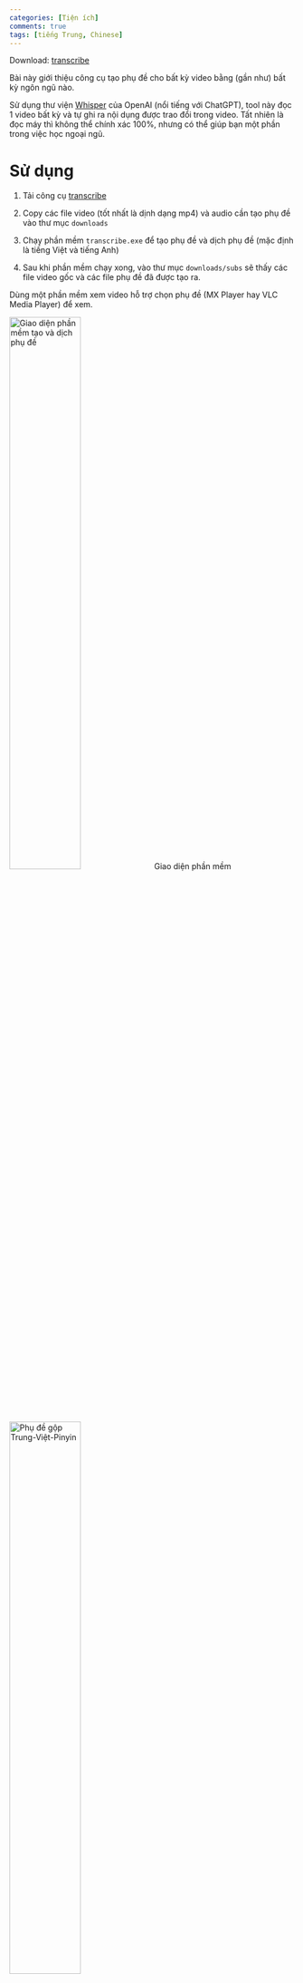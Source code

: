 ```yaml
---
categories: [Tiện ích]
comments: true
tags: [tiếng Trung, Chinese]
---
```


Download: [transcribe](https://github.com/catusf/create_subtitles/releases/tag/v1.0) 

Bài này giới thiệu công cụ tạo phụ đề cho bất kỳ video bằng (gần như) bất kỳ ngôn ngũ nào.

Sử dụng thư viện [Whisper](https://github.com/openai/whisper) của OpenAI (nổi tiếng với ChatGPT), tool này đọc 1 video bất kỳ và tự ghi ra nội dụng được trao đổi trong video. Tất nhiên là đọc máy thì không thể chính xác 100%, nhưng có thể giúp bạn một phần trong việc học ngoại ngũ.

# Sử dụng
1. Tải công cụ [transcribe](https://github.com/catusf/create_subtitles/releases/tag/v1.0) 

2. Copy các file video (tốt nhất là dịnh dạng mp4) và audio cần tạo phụ đề vào thư mục `downloads`

3. Chạy phần mềm `transcribe.exe` để tạo phụ đề và dịch phụ đề (mặc định là tiếng Việt và tiếng Anh)

4. Sau khi phần mềm chạy xong, vào thư mục `downloads/subs` sẽ thấy các file video gốc và các file phụ đề đã được tạo ra. 

Dùng một phần mềm xem video hỗ trợ chọn phụ đề (MX Player hay VLC Media Player) để xem.

<img src="https://catusf.github.io/img/transcribe_gui.png" alt="Giao diện phần mềm tạo và dịch phụ đề" width="50%"/>
Giao diện phần mềm

<img src="https://catusf.github.io/img/Subtitle-ZH-VI-PY.png" alt="Phụ đề gộp Trung-Việt-Pinyin" width="50%"/>

Phụ đề gộp Trung-Việt-Pinyin

## Lưu ý

Thời gian chạy chương trình có thể khá lâu, tùy theo cấu hình máy tính, nên bạn hãy kiên nhẫn :)

# Tip

Cài thêm font chữ Mengshen ([hướng dẫn ở đây](https://catusf.github.io/posts/S%E1%BB%AD-d%E1%BB%A5ng-font-ch%E1%BB%AF-c%C3%B3-phi%C3%AAn-%C3%A2m-Pinyin/#2-t%E1%BA%A3i-font-v%C3%A0-v%C3%A0-s%E1%BB%AD-d%E1%BB%A5ng-n%C3%B3-%C4%91%E1%BB%8Dc-tr%C3%AAn-app) ) vào máy thì xem phụ để tiếng Trung mà có Pinyin ở trên có thể giúp nhớ cả mặt chữ.

<img src="https://catusf.github.io/img/Subtitle-ZH-with-Pinyin-Font.png" alt="Phụ tiếng Trung với font Pinyin" width="50%"/>

Phụ tiếng Trung với font Pinyin



